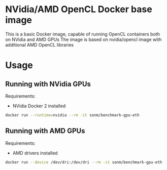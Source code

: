 # NVidia/AMD OpenCL Docker base image

This is a basic Docker image, capable of running OpenCL containers both on NVidia and AMD GPUs
The image is based on nvidia/opencl image with additional AMD OpenCL libraries

# Usage

## Running with NVidia GPUs

Requirements:
- NVidia Docker 2 installed

```bash
docker run --runtime=nvidia --rm -it sonm/benchmark-gpu-eth
```

## Running with AMD GPUs

Requirements:
- AMD drivers installed

```bash
docker run --device /dev/dri:/dev/dri --rm -it sonm/benchmark-gpu-eth
```
